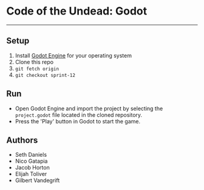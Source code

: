# Code of the Undead: Godot
---

## Setup
1. Install [Godot Engine](https://godotengine.org/download) for your operating system
1. Clone this repo
1. `git fetch origin`
1. `git checkout sprint-12`

## Run
* Open Godot Engine and import the project by selecting the `project.godot` file located in the cloned repository.
* Press the 'Play' button in Godot to start the game.

## Authors
* Seth Daniels
* Nico Gatapia
* Jacob Horton
* Elijah Toliver
* Gilbert Vandegrift


